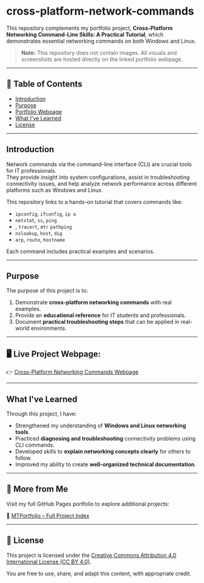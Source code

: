 # cross-platform-network-commands

This repository complements my portfolio project, **Cross-Platform Networking Command-Line Skills: A Practical Tutorial**, which demonstrates essential networking commands on both Windows and Linux.  
> **Note:** This repository does not contain images. All visuals and screenshots are hosted directly on the linked portfolio webpage.

---

## 📖 Table of Contents
- [Introduction](#introduction)
- [Purpose](#purpose)
- [Portfolio Webpage](#portfolio-webpage)
- [What I've Learned](#what-ive-learned)
- [License](#license)

---

## Introduction
Network commands via the command-line interface (CLI) are crucial tools for IT professionals.  
They provide insight into system configurations, assist in troubleshooting connectivity issues, and help analyze network performance across different platforms such as Windows and Linux.

This repository links to a hands-on tutorial that covers commands like:

- `ipconfig`, `ifconfig`, `ip a`
- `netstat`, `ss`, `ping`
- , `tracert`, `mtr` `pathping`
- `nslookup`, `host`, `dig`
- `arp`, `route`, `hostname`

Each command includes practical examples and scenarios.

---

## Purpose
The purpose of this project is to:

1. Demonstrate **cross-platform networking commands** with real examples.
2. Provide an **educational reference** for IT students and professionals.
3. Document **practical troubleshooting steps** that can be applied in real-world environments.

---


## 🖥️ **Live Project Webpage:**  
👉 [Cross-Platform Networking Commands Webpage](https://mark-thompson01.github.io/MTPortfolio/Skills/Cross%20Plateform%20Networking%20Commands/)

---


## What I've Learned
Through this project, I have:

- Strengthened my understanding of **Windows and Linux networking tools**.
- Practiced **diagnosing and troubleshooting** connectivity problems using CLI commands.
- Developed skills to **explain networking concepts clearly** for others to follow.
- Improved my ability to create **well-organized technical documentation**.

---


## 📁 More from Me

Visit my full GitHub Pages portfolio to explore additional projects:

🔗 [MTPortfolio – Full Project Index](https://mark-thompson01.github.io/MTPortfolio/)


---


## 📜 License

This project is licensed under the 
[Creative Commons Attribution 4.0 International License (CC BY 4.0)](https://creativecommons.org/licenses/by/4.0/).

You are free to use, share, and adapt this content, with appropriate credit.

